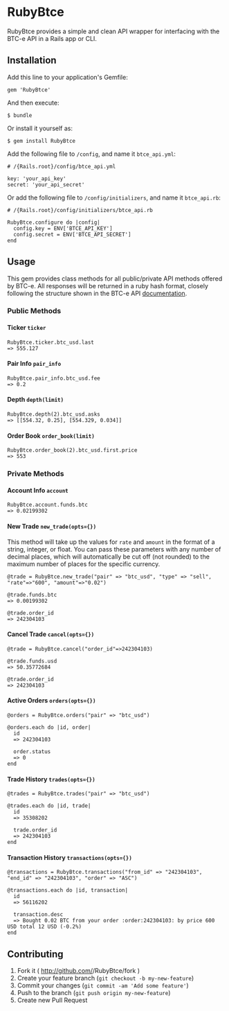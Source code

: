 # RubyBtce

RubyBtce provides a simple and clean API wrapper for interfacing with the BTC-e API in a Rails app or CLI.

## Installation

Add this line to your application's Gemfile:

    gem 'RubyBtce'

And then execute:

    $ bundle

Or install it yourself as:

    $ gem install RubyBtce

Add the following file to `/config`, and name it `btce_api.yml`:

    # /{Rails.root}/config/btce_api.yml

    key: 'your_api_key'
    secret: 'your_api_secret'

Or add the following file to `/config/initializers`, and name it `btce_api.rb`:

    # /{Rails.root}/config/initializers/btce_api.rb

    RubyBtce.configure do |config|
      config.key = ENV['BTCE_API_KEY']
      config.secret = ENV['BTCE_API_SECRET']
    end

## Usage

This gem provides class methods for all public/private API methods offered by BTC-e.
All responses will be returned in a ruby hash format, closely following the structure shown in the BTC-e API [documentation](https://btc-e.com/api/documentation).

### Public Methods

#### Ticker `ticker`
    RubyBtce.ticker.btc_usd.last
    => 555.127

#### Pair Info `pair_info`
    RubyBtce.pair_info.btc_usd.fee
    => 0.2

#### Depth `depth(limit)`
    RubyBtce.depth(2).btc_usd.asks
    => [[554.32, 0.25], [554.329, 0.034]]

#### Order Book `order_book(limit)`
    RubyBtce.order_book(2).btc_usd.first.price
    => 553

### Private Methods

#### Account Info `account`
    RubyBtce.account.funds.btc
    => 0.02199302

#### New Trade `new_trade(opts={})`
This method will take up the values for `rate` and `amount` in the format of a string, integer, or float. You can pass these parameters with any number of decimal places, which will automatically be cut off (not rounded) to the maximum number of places for the specific currency.

    @trade = RubyBtce.new_trade("pair" => "btc_usd", "type" => "sell", "rate"=>"600", "amount"=>"0.02")

    @trade.funds.btc
    => 0.00199302

    @trade.order_id
    => 242304103

#### Cancel Trade `cancel(opts={})`
    @trade = RubyBtce.cancel("order_id"=>242304103)

    @trade.funds.usd
    => 50.35772684

    @trade.order_id
    => 242304103

#### Active Orders `orders(opts={})`
    @orders = RubyBtce.orders("pair" => "btc_usd")

    @orders.each do |id, order|
      id
      => 242304103

      order.status
      => 0
    end

#### Trade History `trades(opts={})`
    @trades = RubyBtce.trades("pair" => "btc_usd")

    @trades.each do |id, trade|
      id
      => 35308202

      trade.order_id
      => 242304103
    end

#### Transaction History `transactions(opts={})`
    @transactions = RubyBtce.transactions("from_id" => "242304103", "end_id" => "242304103", "order" => "ASC")

    @transactions.each do |id, transaction|
      id
      => 56116202

      transaction.desc
      => Bought 0.02 BTC from your order :order:242304103: by price 600 USD total 12 USD (-0.2%)
    end

## Contributing

1. Fork it ( http://github.com/<my-github-username>/RubyBtce/fork )
2. Create your feature branch (`git checkout -b my-new-feature`)
3. Commit your changes (`git commit -am 'Add some feature'`)
4. Push to the branch (`git push origin my-new-feature`)
5. Create new Pull Request
